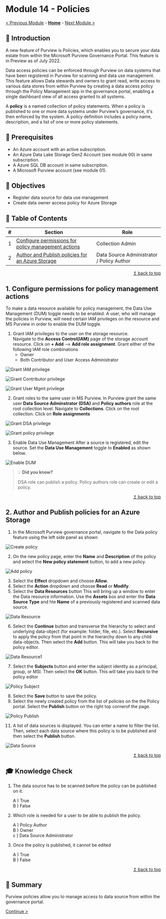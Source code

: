 # Module 14 - Policies

[< Previous Module](../modules/module00.md) - **[Home](../README.md)** - [Next Module >](../modules/module00.md)

## :loudspeaker: Introduction

A new feature of Purview is Policies, which enables you to secure your data estate from within the Microsoft Purview Governance Portal. This feature is in Preview as of July 2022.

Data access policies can be enforced through Purview on data systems that have been registered in Purview for scanning and data use management. This feature allows Data stewards and owners to grant read, write access to various data stores from within Purview by creating a data access policy through the Policy Management app in the governance portal, enabling a single dashboard view of all access granted to all systems.

A **policy** is a named collection of policy statements. When a policy is published to one or more data systems under Purview’s governance, it's then enforced by the system. A policy definition includes a policy name, description, and a list of one or more policy statements.

## :thinking: Prerequisites

* An Azure account with an active subscription.
* An Azure Data Lake Storage Gen2 Account (see module 00) in same subscription.
* A Azure SQL DB account in same subscription.
* A Microsoft Purview account (see module 01).

## :dart: Objectives

* Register data source for data use management
* Create data owner access policy for Azure Storage

## :bookmark_tabs: Table of Contents

| #  | Section | Role |
| --- | --- | --- |
| 1 | [Configure permissions for policy management actions](#1-configure-permissions-for-policy-management-actions) | Collection Admin |
| 2 | [Author and Publish policies for an Azure Storage](#2-Author-and-Publish-policies-for-an-Azure-Storage) | Data Source Administrator / Policy Author |

<div align="right"><a href="#module-14---policies">↥ back to top</a></div>

## 1. Configure permissions for policy management actions

To make a data resource available for policy management, the Data Use Management (DUM) toggle needs to be enabled. A user, who will manage the policies in Purview, will need certain IAM privileges on the resource and MS Purview in order to enable the DUM toggle.

1. Grant IAM privileges to the user on the storage resource.  
    Navigate to the **Access Control(IAM)** page of the storage account resource. Click on **+ Add** --> **Add role assignment**. Grant either of the following IAM role combinations 
    * Owner
    * Both Contributor and User Access Administrator

 ![Grant IAM privilege](../images/module14/Storage-IAM.png)    
 
 
 ![Grant Contributor privilege](../images/module14/01-01contributor-role.png)    
 
 ![Grant User Mgmt privilege](../images/module14/01-01user-management.png)  
  
  
2. Grant roles to the same user in MS Purview.
    In Purview grant the same user **Data Source Adminstrator (DSA)** and **Policy authors** role at the root collection level. 
    Navigate to **Collections**. Click on the root collection. Click on **Role assignments**

 ![Grant DSA privilege](../images/module14/01-01purview-role.png)
 

 ![Grant policy privilege](../images/module14/01-02policy-author-roles.png)

3. Enable Data Use Management
    After a source is registered, edit the source. Set the **Data Use Management** toggle to **Enabled** as shown below. 
    
![Enable DUM](../images/module14/01-03DUM.png)

> :bulb: **Did you know?**
>
> DSA role can publish a policy. 
> Policy authors role can create or edit a policy.


<div align="right"><a href=""#module-14---policies">↥ back to top</a></div>

## 2. Author and Publish policies for an Azure Storage

1. In the Microsoft Purview governance portal, navigate to the Data policy feature using the left side panel as shown

 ![Create policy](../images/module14/02-01create-policy.png)


2. On the new policy page, enter the **Name** and **Description** of the policy and select the **New policy statement** button, to add a new policy.

 ![Add policy](../images/module14/02-02New-Policy.png)

3. Select the **Effect** dropdown and choose **Allow**. 
4. Select the **Action** dropdown and choose **Read** or **Modify**.
5. Select the **Data Resources** button This will bring up a window to enter the Data resource information. Use the **Assets** box and enter the **Data Source Type** and hte **Name** of a previously registered and scanned data source.

 ![Data Resource](../images/module14/02-05DataResource.png)
 
6. Select the **Continue** button and transverse the hierarchy to select and underlying data-object (for example: folder, file, etc.). Select **Recursive** to apply the policy from that point in the hierarchy down to any child data-objects. Then select the **Add** button. This will take you back to the policy editor.

![Data Resource1](../images/module14/0206DataResource.png)

7. Select the **Subjects** button and enter the subject identity as a principal, group, or MSI. Then select the **OK** button. This will take you back to the policy editor

![Policy Subject](../images/module14/02-07Subject.png)

8. Select the **Save** button to save the policy.
9. Select the newly created policy from the list of policies on the the Policy portal. Select the **Publish** button on the right top cornerof the page.

![Policy Publish](../images/module14/02-09publish-policy.png)

11. A list of data sources is displayed. You can enter a name to filter the list. Then, select each data source where this policy is to be published and then select the **Publish** button.

![Data Source](../images/module14/02-10select-data-sources-publish-policy.png)

<div align="right"><a href="#module-14---policies">↥ back to top</a></div>

## :mortar_board: Knowledge Check

1. The data source has to be scanned before the policy can be published on it.

    A ) True   
    B ) False    

2. Which role is needed for a user to be able to publish the policy.

    A ) Policy Author   
    B ) Owner  
    c ) Data Source Administrator  

3. Once the policy is published, it cannot be edited

    A ) True  
    B ) False  

<div align="right"><a href="#module-00---title">↥ back to top</a></div>

## :tada: Summary

Purview policies allow you to manage access to data source from within the governance portal. 

[Continue >](../modules/module00.md)
